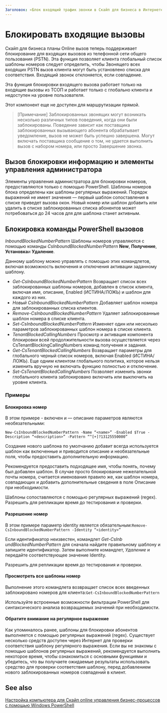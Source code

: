 ```yaml
---
Заголовок: «Блок входящий трафик звонки в Скайп для бизнеса в Интернете» ms.author: tonysmit Автор: диспетчер tonysmit: serdars ms.date: 05/07/2018 ms.topic: приведены в статье ms.assetid: ms.tgt.pltfrm: облако ms.service: Скайп для бизнес online ms.collection: Adm_Skype4B_ Online ms.audience: Admin appliesto: Скайп для бизнеса localization_priority: обычный f1keywords: None ms.custom: описание PowerShell: «Использование PowerShell для управления входящих звонков, блокировки в Скайп для бизнеса Online».
---
```


 # <a name="block-inbound-calls"></a>Блокировать входящие вызовы

Скайп для бизнеса планы Online вызов теперь поддерживает блокирование для входящих вызовов из телефонной сети общего пользования (PSTN). Эта функция позволяет клиента глобальный список шаблоны номеров следует определить, чтобы Звонящего всех входящих PSTN вызов клиента могут быть установлено списка для соответствия. Входящий звонок отклоняется, если совпадение. 

Эта функция блокировки входящего вызова работает только на входящие вызовы из ТСОП и работает только с глобально клиента и недоступен на уровне пользователя.

Этот компонент еще не доступен для маршрутизации прямой.

>[Примечание] Заблокированных звонящих могут возникать несколько различных типов поведения, когда они были заблокированы. Поведение зависит как поставщика заблокированных вызывающего абонента обрабатывает уведомление, вызов не может быть успешно завершена. Могут включать поставщика сообщение о том, не удается выполнить вызов с набором номера, или просто Завершение звонка.

## <a name="call-blocking-admin-controls-and-information"></a>Вызов блокировки информацию и элементы управления администратора
Элементы управления администратора для блокировки номеров, предоставляются только с помощью PowerShell. Шаблоны номеров блока определены как шаблоны регулярных выражений. Порядок выражений не имеет значения — первый шаблон сопоставления в списке приведет вызова окон. Новый номер или шаблон добавить или удалить в списке заблокированных списка абонентов может потребоваться до 24 часов для для шаблона станет активным.

## <a name="call-blocking-powershell-commands"></a>Блокировка команды PowerShell вызовов

*InboundBlockedNumberPattern* Шаблоны номеров управляются с помощью команды *CsInboundBlockedNumberPattern* **New**, **Получение**, **Установка**и **Удаление**.  

Данному шаблону можно управлять с помощью этих командлетов, включая возможность включения и отключения активации заданному шаблону.
- *Get-CsInboundBlockedNumberPattern* Возвращает список всех заблокированных шаблоны номеров, добавлен в список клиента, включая имя, описание, Enabled (ИСТИНА/ЛОЖЬ) и шаблон для каждого из них.
- *Новый CsInboundBlockedNumberPattern* Добавляет шаблон номера для заблокированных списка клиентов.
- *Remove-CsInboundBlockedNumberPattern* Удаляет заблокированные шаблон номера в списке клиента.
- *Set-CsInboundBlockedNumberPattern* Изменяет один или несколько параметров заблокированных шаблон номера в списке клиента.
- *TenantBlockedCallingNumbers* Просмотр и активация компонента блокировки всей продолжительности вызова осуществляется через CsTenantBlockingCallingNumbers команд получения и задания. 
- *Get-CsTenantBlockedCallingNumbers* Возвращает параметры для глобального черный список номеров, включая Enabled (ИСТИНА/ЛОЖЬ). Еще одним клиентом глобального политика, которое нельзя изменить вручную не включать функцию полностью и отключение.
- *Set-CsTenantBlockedCallingNumbers* Позволяет изменить звонки глобального клиента заблокировано включить или выключить на уровне клиента.

### <a name="examples"></a>Примеры
#### <a name="blocking-a-number"></a>Блокировка номер

В этом примере - включен и — описание параметров являются необязательными:

`New-CsInboundBlockedNumberPattern -Name “<name>” -Enabled $True -Description “<description>” -Pattern “^[+]?13125550000”`

 Создание нового шаблона по умолчанию добавит всегда используется шаблон как включенные и приводится описание и необязательные поля, чтобы предоставить дополнительную информацию. 

Рекомендуется предоставить подходящее имя, чтобы понять, почему был добавлен шаблон. В случае просто блокирование нежелательной почты номера, считается именования правило же, как шаблон номера, совпадающих и добавить дополнительные сведения в поле Описание при необходимости.

Шаблоны сопоставляются с помощью регулярных выражений (regex). Разрешить для репликации время до тестирования и проверки.

#### <a name="allowing-a-number"></a>Разрешение номер

В этом примере параметр identity является обязательным:`Remove-CsInboundBlockedNumberPattern -Identity “<identity>”`
 
Если идентификатор неизвестен, командлет *Get-CsInb undBlockedNumberPattern* для сначала найдите правильному шаблону и запишите идентификатор. Затем выполните командлет, *Удаление* и передайте соответствующее значение Identity.

Разрешить для репликации время до тестирования и проверки.
#### <a name="view-all-number-patterns"></a>Просмотреть все шаблоны номер
Выполнение этого командлета возвращает список всех введенных заблокировано номеров для клиента:`Get-CsInboundBlockedNumberPattern`

Используйте встроенные возможности фильтрации PowerShell для синтаксического анализа возвращаемых значений при необходимости.

#### <a name="a-note-on-regex"></a>Обратите внимание на регулярное выражение
Как упоминалось ранее, шаблоны для блокировки абонентов выполняется с помощью регулярных выражений (regex). Существует несколько средств доступен через Интернет для проверки соответствия шаблону регулярного выражения. Если вы не знакомы с помощью шаблонов регулярных выражений, рекомендуется выполнить некоторое время, чтобы ознакомиться с основными функциями и убедитесь, что вы получаете ожидаемые результаты использовать средство для проверки соответствия шаблону, перед добавлением нового заблокированных номеров совпадений в клиент. 

## <a name="related-topics"></a>See also
[Настройка компьютера для Скайп online управления бизнес-процессов с помощью Windows PowerShell](https://docs.microsoft.com/en-us/SkypeForBusiness/set-up-your-computer-for-windows-powershell/set-up-your-computer-for-windows-powershell )
